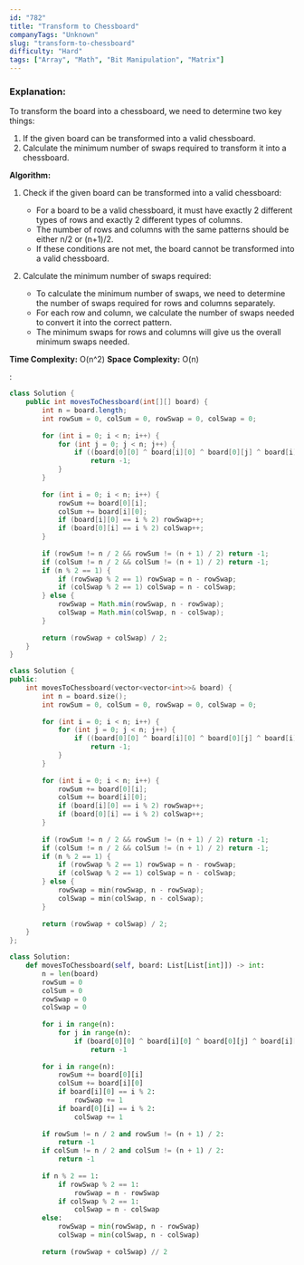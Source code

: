 ```yaml
---
id: "782"
title: "Transform to Chessboard"
companyTags: "Unknown"
slug: "transform-to-chessboard"
difficulty: "Hard"
tags: ["Array", "Math", "Bit Manipulation", "Matrix"]
---
```


### Explanation:
To transform the board into a chessboard, we need to determine two key things:
1. If the given board can be transformed into a valid chessboard.
2. Calculate the minimum number of swaps required to transform it into a chessboard.

**Algorithm:**
1. Check if the given board can be transformed into a valid chessboard:
   - For a board to be a valid chessboard, it must have exactly 2 different types of rows and exactly 2 different types of columns.
   - The number of rows and columns with the same patterns should be either n/2 or (n+1)/2.
   - If these conditions are not met, the board cannot be transformed into a valid chessboard.

2. Calculate the minimum number of swaps required:
   - To calculate the minimum number of swaps, we need to determine the number of swaps required for rows and columns separately.
   - For each row and column, we calculate the number of swaps needed to convert it into the correct pattern.
   - The minimum swaps for rows and columns will give us the overall minimum swaps needed.

**Time Complexity:** O(n^2)
**Space Complexity:** O(n)

:

```java
class Solution {
    public int movesToChessboard(int[][] board) {
        int n = board.length;
        int rowSum = 0, colSum = 0, rowSwap = 0, colSwap = 0;
        
        for (int i = 0; i < n; i++) {
            for (int j = 0; j < n; j++) {
                if ((board[0][0] ^ board[i][0] ^ board[0][j] ^ board[i][j]) == 1)
                    return -1;
            }
        }
        
        for (int i = 0; i < n; i++) {
            rowSum += board[0][i];
            colSum += board[i][0];
            if (board[i][0] == i % 2) rowSwap++;
            if (board[0][i] == i % 2) colSwap++;
        }
        
        if (rowSum != n / 2 && rowSum != (n + 1) / 2) return -1;
        if (colSum != n / 2 && colSum != (n + 1) / 2) return -1;
        if (n % 2 == 1) {
            if (rowSwap % 2 == 1) rowSwap = n - rowSwap;
            if (colSwap % 2 == 1) colSwap = n - colSwap;
        } else {
            rowSwap = Math.min(rowSwap, n - rowSwap);
            colSwap = Math.min(colSwap, n - colSwap);
        }
        
        return (rowSwap + colSwap) / 2;
    }
}
```

```cpp
class Solution {
public:
    int movesToChessboard(vector<vector<int>>& board) {
        int n = board.size();
        int rowSum = 0, colSum = 0, rowSwap = 0, colSwap = 0;
        
        for (int i = 0; i < n; i++) {
            for (int j = 0; j < n; j++) {
                if ((board[0][0] ^ board[i][0] ^ board[0][j] ^ board[i][j]) == 1)
                    return -1;
            }
        }
        
        for (int i = 0; i < n; i++) {
            rowSum += board[0][i];
            colSum += board[i][0];
            if (board[i][0] == i % 2) rowSwap++;
            if (board[0][i] == i % 2) colSwap++;
        }
        
        if (rowSum != n / 2 && rowSum != (n + 1) / 2) return -1;
        if (colSum != n / 2 && colSum != (n + 1) / 2) return -1;
        if (n % 2 == 1) {
            if (rowSwap % 2 == 1) rowSwap = n - rowSwap;
            if (colSwap % 2 == 1) colSwap = n - colSwap;
        } else {
            rowSwap = min(rowSwap, n - rowSwap);
            colSwap = min(colSwap, n - colSwap);
        }
        
        return (rowSwap + colSwap) / 2;
    }
};
```

```python
class Solution:
    def movesToChessboard(self, board: List[List[int]]) -> int:
        n = len(board)
        rowSum = 0
        colSum = 0
        rowSwap = 0
        colSwap = 0
        
        for i in range(n):
            for j in range(n):
                if (board[0][0] ^ board[i][0] ^ board[0][j] ^ board[i][j]) == 1:
                    return -1
        
        for i in range(n):
            rowSum += board[0][i]
            colSum += board[i][0]
            if board[i][0] == i % 2:
                rowSwap += 1
            if board[0][i] == i % 2:
                colSwap += 1
        
        if rowSum != n / 2 and rowSum != (n + 1) / 2:
            return -1
        if colSum != n / 2 and colSum != (n + 1) / 2:
            return -1
        
        if n % 2 == 1:
            if rowSwap % 2 == 1:
                rowSwap = n - rowSwap
            if colSwap % 2 == 1:
                colSwap = n - colSwap
        else:
            rowSwap = min(rowSwap, n - rowSwap)
            colSwap = min(colSwap, n - colSwap)
        
        return (rowSwap + colSwap) // 2
```